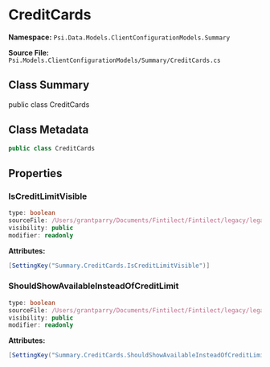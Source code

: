 # CreditCards

**Namespace:** `Psi.Data.Models.ClientConfigurationModels.Summary`

**Source File:** `Psi.Models.ClientConfigurationModels/Summary/CreditCards.cs`

## Class Summary

public class CreditCards

## Class Metadata

```typescript
public class CreditCards
```

## Properties

### IsCreditLimitVisible

```typescript
type: boolean
sourceFile: /Users/grantparry/Documents/Fintilect/Fintilect/legacy/legacy-apis/Psi.Models.ClientConfigurationModels/Summary/CreditCards.cs
visibility: public
modifier: readonly
```

**Attributes:**
```csharp
[SettingKey("Summary.CreditCards.IsCreditLimitVisible")]
```

### ShouldShowAvailableInsteadOfCreditLimit

```typescript
type: boolean
sourceFile: /Users/grantparry/Documents/Fintilect/Fintilect/legacy/legacy-apis/Psi.Models.ClientConfigurationModels/Summary/CreditCards.cs
visibility: public
modifier: readonly
```

**Attributes:**
```csharp
[SettingKey("Summary.CreditCards.ShouldShowAvailableInsteadOfCreditLimit")]
```
